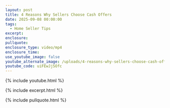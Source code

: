 ```yaml
---
layout: post
title: 4 Reasons Why Sellers Choose Cash Offers
date: 2025-09-08 00:00:00
tags:
  - Home Seller Tips
excerpt:
enclosure:
pullquote:
enclosure_type: video/mp4
enclosure_time:
use_youtube_image: false
youtube_alternate_image: /uploads/4-reasons-why-sellers-choose-cash-offers.jpg
youtube_code: uiFEwJjSOfc
---
```

{% include youtube.html %}

{% include excerpt.html %}

{% include pullquote.html %}